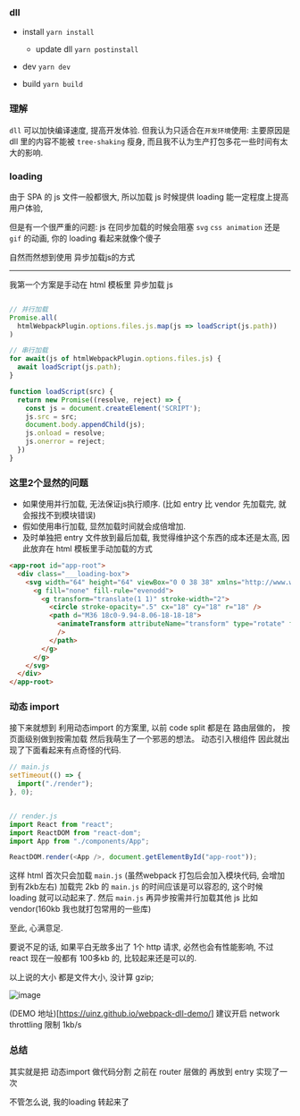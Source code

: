 ### dll

- install `yarn install`
  - update dll `yarn postinstall`

- dev `yarn dev`

- build `yarn build`


### 理解

`dll` 可以加快编译速度, 提高开发体验. 但我认为只适合在`开发环境`使用:
主要原因是 dll 里的内容不能被 `tree-shaking` 瘦身,
而且我不认为生产打包多花一些时间有太大的影响.


### loading

由于 SPA 的 js 文件一般都很大, 所以加载 js 时候提供 loading 能一定程度上提高用户体验,

但是有一个很严重的问题: js 在同步加载的时候会阻塞 `svg` `css animation` 还是 `gif` 的动画,
你的 loading 看起来就像个傻子

自然而然想到使用 异步加载js的方式

---

我第一个方案是手动在 html 模板里 异步加载 js
```js

// 并行加载
Promise.all(
  htmlWebpackPlugin.options.files.js.map(js => loadScript(js.path))
)

// 串行加载
for await(js of htmlWebpackPlugin.options.files.js) {
  await loadScript(js.path);
}

function loadScript(src) {
  return new Promise((resolve, reject) => {
    const js = document.createElement('SCRIPT');
    js.src = src;
    document.body.appendChild(js);
    js.onload = resolve;
    js.onerror = reject;
  })
}
```

### 这里2个显然的问题
  - 如果使用并行加载, 无法保证js执行顺序. (比如 entry 比 vendor 先加载完, 就会报找不到模块错误)
  - 假如使用串行加载, 显然加载时间就会成倍增加.
  - 及时单独把 entry 文件放到最后加载, 我觉得维护这个东西的成本还是太高, 因此放弃在 html 模板里手动加载的方式


```html
<app-root id="app-root">
  <div class="___loading-box">
    <svg width="64" height="64" viewBox="0 0 38 38" xmlns="http://www.w3.org/2000/svg" stroke="#ccc">
      <g fill="none" fill-rule="evenodd">
        <g transform="translate(1 1)" stroke-width="2">
          <circle stroke-opacity=".5" cx="18" cy="18" r="18" />
          <path d="M36 18c0-9.94-8.06-18-18-18">
            <animateTransform attributeName="transform" type="rotate" from="0 18 18" to="360 18 18" dur="1s" repeatCount="indefinite"
            />
          </path>
        </g>
      </g>
    </svg>
  </div>
</app-root>
```


### 动态 import

接下来就想到 利用动态import 的方案里,
以前 code split 都是在 路由层做的， 按页面级别做到按需加载
然后我萌生了一个邪恶的想法。
动态引入根组件
因此就出现了下面看起来有点奇怪的代码.

```js
// main.js
setTimeout(() => {
  import("./render");
}, 0);


// render.js
import React from "react";
import ReactDOM from "react-dom";
import App from "./components/App";

ReactDOM.render(<App />, document.getElementById("app-root"));
```


这样 html 首次只会加载 `main.js` (虽然webpack 打包后会加入模块代码, 会增加到有2kb左右)
加载完 2kb 的 `main.js` 的时间应该是可以容忍的, 这个时候 loading 就可以动起来了.
然后 `main.js` 再异步按需并行加载其他 js 比如 vendor(160kb 我也就打包常用的一些库)

至此, 心满意足.

要说不足的话, 如果平白无故多出了 1个 http 请求, 必然也会有性能影响,
不过 react 现在一般都有 100多kb 的, 比较起来还是可以的.


以上说的大小 都是文件大小, 没计算 gzip;


![image](https://user-images.githubusercontent.com/12208108/44659271-33dede80-aa36-11e8-9099-fce3f66b7c12.png)

(DEMO 地址)[https://uinz.github.io/webpack-dll-demo/] 建议开启 network throttling 限制 1kb/s


### 总结
其实就是把 动态import 做代码分割 之前在 router 层做的
再放到 entry 实现了一次

不管怎么说, 我的loading 转起来了